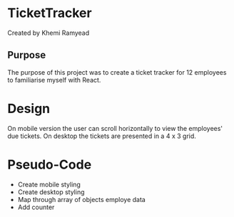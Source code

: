 # TicketTracker

Created by Khemi Ramyead

## Purpose

The purpose of this project was to create a ticket tracker for 12 employees to familiarise myself with React.

# Design

On mobile version the user can scroll horizontally to view the employees' due tickets. On desktop the tickets are presented in a 4 x 3 grid.

# Pseudo-Code

<ul>
<li>Create mobile styling
<li>Create desktop styling
<li>Map through array of objects employe data
<li>Add counter
</ul>
